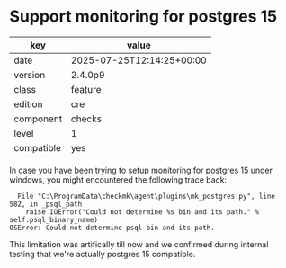 [//]: # (werk v2)
# Support monitoring for postgres 15

key        | value
---------- | ---
date       | 2025-07-25T12:14:25+00:00
version    | 2.4.0p9
class      | feature
edition    | cre
component  | checks
level      | 1
compatible | yes

In case you have been trying to setup monitoring for postgres 15 under windows, you might encountered the following trace back:

```
  File "C:\ProgramData\checkmk\agent\plugins\mk_postgres.py", line 582, in _psql_path
    raise IOError("Could not determine %s bin and its path." % self.psql_binary_name)
OSError: Could not determine psql bin and its path.
```

This limitation was artifically till now and we confirmed during internal testing that we're actually postgres 15 compatible.
